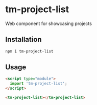# tm-project-list

Web component for showcasing projects

## Installation
```bash
npm i tm-project-list
```

## Usage
```html
<script type="module">
  import 'tm-project-list';
</script>

<tm-project-list></tm-project-list>
```

